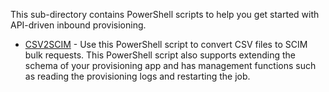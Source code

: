 This sub-directory contains PowerShell scripts to help you get started with API-driven inbound provisioning. 

* [CSV2SCIM](./CSV2SCIM) - Use this PowerShell script to convert CSV files to SCIM bulk requests. This PowerShell script also supports extending the schema of your provisioning app and has management functions such as reading the provisioning logs and restarting the job. 
